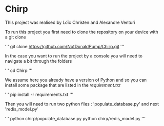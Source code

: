 # Chirp

This project was realised by Loïc Christen and Alexandre Venturi

To run this project you first need to clone the repository on your device with a git clone 

'''
git clone https://github.com/NotDonaldPump/Chirp.git
'''

In the case you want to run the project by a console you will need to navigate a bit through the folders

'''
cd Chirp
'''

We assume here you already have a version of Python and so you can install some package that are listed in the *requirement.txt*

'''
pip install -r requirements.txt
'''

Then you will need to run two python files : 'populate_database.py' and next 'redis_model.py'

'''
python chirp/populate_database.py
python chirp/redis_model.py
'''
